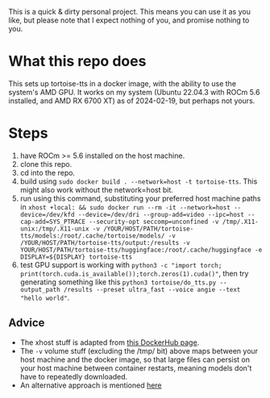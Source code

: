This is a quick & dirty personal project. This means you can use it as you like, but please note that I expect nothing of you, and promise nothing to you.

# What this repo does
This sets up tortoise-tts in a docker image, with the ability to use the system's AMD GPU. It works on my system (Ubuntu 22.04.3 with ROCm 5.6 installed, and AMD RX 6700 XT) as of 2024-02-19, but perhaps not yours.

# Steps
1) have ROCm >= 5.6 installed on the host machine.
2) clone this repo.
3) cd into the repo.
4) build using ```sudo docker build . --network=host -t tortoise-tts```. This might also work without the network=host bit.
5) run using this command, substituting your preferred host machine paths in ```xhost +local: && sudo docker run --rm -it --network=host --device=/dev/kfd --device=/dev/dri --group-add=video --ipc=host --cap-add=SYS_PTRACE --security-opt seccomp=unconfined -v /tmp/.X11-unix:/tmp/.X11-unix -v /YOUR/HOST/PATH/tortoise-tts/models:/root/.cache/tortoise/models/ -v /YOUR/HOST/PATH/tortoise-tts/output:/results -v YOUR/HOST/PATH/tortoise-tts/huggingface:/root/.cache/huggingface -e DISPLAY=${DISPLAY} tortoise-tts```
6) test GPU support is working with `python3 -c "import torch; print(torch.cuda.is_available());torch.zeros(1).cuda()"`, then try generating something like this `python3 tortoise/do_tts.py --output_path /results --preset ultra_fast --voice angie --text "hello world"`.

## Advice
- The xhost stuff is adapted from [this DockerHub page](https://hub.docker.com/r/rocm/pytorch).
- The `-v` volume stuff (excluding the /tmp/ bit) above maps between your host machine and the docker image, so that large files can persist on your host machine between container restarts, meaning models don't have to repeatedly downloaded.
- An alternative approach is mentioned [here](https://github.com/neonbjb/tortoise-tts/discussions/670)
